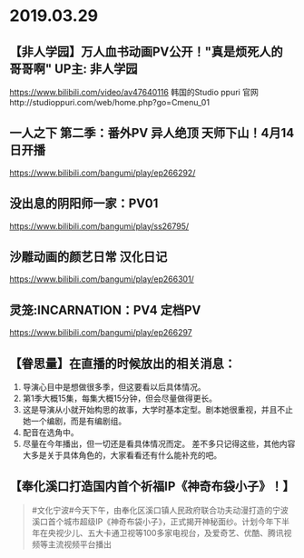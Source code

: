 # 2019.03.29

## 【非人学园】万人血书动画PV公开！"真是烦死人的 哥哥啊" UP主: 非人学园 
https://www.bilibili.com/video/av47640116
韩国的Studio ppuri 官网http://studioppuri.com/web/home.php?go=Cmenu_01

## 一人之下 第二季：番外PV 异人绝顶 天师下山！4月14日开播
https://www.bilibili.com/bangumi/play/ep266292/

## 没出息的阴阳师一家：PV01 
https://www.bilibili.com/bangumi/play/ss26795/

##  沙雕动画的颜艺日常 汉化日记  
https://www.bilibili.com/bangumi/play/ep266301/


##  灵笼:INCARNATION：PV4 定档PV
https://www.bilibili.com/bangumi/play/ep266297

## 【眷思量】在直播的时候放出的相关消息：
1. 导演心目中是想做很多季，但这要看以后具体情况。
2. 第1季大概15集，每集大概15分钟，但会尽量做得更长。
3. 这是导演从小就开始构思的故事，大学时基本定型。剧本她很重视，并且不止她一个编剧，而是有编剧组。
4. 配音在选角中。
5. 尽量在今年播出，但一切还是看具体情况而定。
差不多只记得这些，其他内容大多是关于具体角色的，大家看看还有什么能补充的吧。




## 【奉化溪口打造国内首个祈福IP《神奇布袋小子》！】
>#文化宁波#今天下午，由奉化区溪口镇人民政府联合功夫动漫打造的宁波溪口首个城市超级IP《神奇布袋小子》，正式揭开神秘面纱。计划今年下半年在央视少儿、五大卡通卫视等100多家电视台，及爱奇艺、优酷、腾讯视频等主流视频平台播出 ​ 